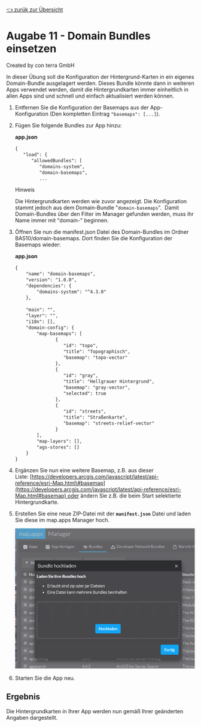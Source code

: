 [:point_left: zurük zur Übersicht](README.md)


Augabe 11 - Domain Bundles einsetzen
=======================================================

Created by con terra GmbH

In dieser Übung soll die Konfiguration der Hintergrund-Karten in ein eigenes Domain-Bundle ausgelagert werden. Dieses Bundle könnte dann in weiteren Apps verwendet werden, damit die Hintergrundkarten immer einheitlich in allen Apps sind und schnell und einfach aktualisiert werden können.

1.  Entfernen Sie die Konfiguration der Basemaps aus der App-Konfiguration (Den kompletten Eintrag `"basemaps": [...]`).

2.  Fügen Sie folgende Bundles zur App hinzu:

    **app.json**

    ``` {.syntaxhighlighter-pre data-syntaxhighlighter-params="brush: java; gutter: false; theme: Confluence" data-theme="Confluence"}
    {
       "load": {
          "allowedBundles": [
             "domains-system",
             "domain-basemaps",
             ...
    ```

    Hinweis

    Die Hintergrundkarten werden wie zuvor angezeigt. Die Konfiguration stammt jedoch aus dem Domain-Bundle "`domain-basemaps`". 
    Damit Domain-Bundles über den Filter im Manager gefunden werden, muss ihr Name immer mit "domain-" beginnen.

3.  Öffnen Sie nun die manifest.json Datei des Domain-Bundles im Ordner BAS10/domain-basemaps. Dort finden Sie die Konfiguration der Basemaps wieder:

    **app.json**

    ``` {.syntaxhighlighter-pre data-syntaxhighlighter-params="brush: java; gutter: false; theme: Confluence" data-theme="Confluence"}
    {
        "name": "domain-basemaps",
        "version": "1.0.0",
        "dependencies": {
            "domains-system": "^4.3.0"
        },
         
        "main": "",
        "layer": "",
        "i18n": [],
        "domain-config": {      
            "map-basemaps": [
                   {
                      "id": "topo",
                      "title": "Topographisch",
                      "basemap": "topo-vector"
                   },
                   {
                      "id": "gray",
                      "title": "Hellgrauer Hintergrund",
                      "basemap": "gray-vector",
                      "selected": true
                   },
                   {
                      "id": "streets",
                      "title": "Straßenkarte",
                      "basemap": "streets-relief-vector"
                   }
            ],
            "map-layers": [],
            "ags-stores": []
        }
    }
    ```

4.  Ergänzen Sie nun eine weitere Basemap, z.B. aus dieser Liste: [https://developers.arcgis.com/javascript/latest/api-reference/esri-Map.html\#basemap](https://developers.arcgis.com/javascript/latest/api-reference/esri-Map.html#basemap) oder ändern Sie z.B. die beim Start selektierte Hintergrundkarte.
5.  Erstellen Sie eine neue ZIP-Datei mit der **`manifest.json`** Datei und laden Sie diese im map.apps Manager hoch.
    
    ![](attachments/339384376/339384956.png)
6.  Starten Sie die App neu.

Ergebnis
--------

Die Hintergrundkarten in Ihrer App werden nun gemäß Ihrer geänderten Angaben dargestellt.


